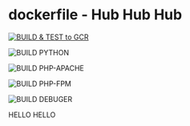 # dockerfile - Hub Hub Hub


[![BUILD & TEST to GCR](https://github.com/duyhenryer/build-images/actions/workflows/build-test.yml/badge.svg)](https://github.com/duyhenryer/build-images/actions/workflows/build-test.yml)

![BUILD PYTHON](https://github.com/duyhenryer/Dockerfile/workflows/BUILD%20PYTHON/badge.svg)

![BUILD PHP-APACHE](https://github.com/duyhenryer/Dockerfile/workflows/BUILD%20PHP-APACHE/badge.svg)

![BUILD PHP-FPM](https://github.com/duyhenryer/Dockerfile/workflows/BUILD%20PHP-FPM/badge.svg)

![BUILD DEBUGER](https://github.com/duyhenryer/Dockerfile/workflows/BUILD%20DEBUGER/badge.svg)


HELLO HELLO
